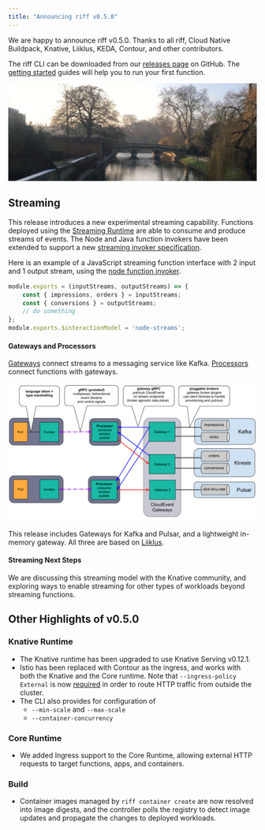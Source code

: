 ```yaml
---
title: "Announcing riff v0.5.0"
---
```


We are happy to announce riff v0.5.0. Thanks to all riff, Cloud Native Buildpack, Knative, Liiklus, KEDA, Contour, and other contributors.

The riff CLI can be downloaded from our [releases page](https://github.com/projectriff/cli/releases/tag/v0.5.0) on GitHub. The [getting started](/docs/v0.5/getting-started) guides will help you to run your first function.

![Cambridge UK bridge](assets/cam-bridge.jpg)

## Streaming

This release introduces a new experimental streaming capability. Functions deployed using the [Streaming Runtime](/docs/v0.5/runtimes/streaming) are able to consume and produce streams of events. The Node and Java function invokers have been extended to support a new [streaming invoker specification](https://github.com/projectriff/invoker-specification/blob/master/streaming.md).

Here is an example of a JavaScript streaming function interface with 2 input and 1 output stream, using the [node function invoker]().
```js
module.exports = (inputStreams, outputStreams) => {
    const { impressions, orders } = inputStreams;
    const { conversions } = outputStreams;
    // do something
};
module.exports.$interactionModel = 'node-streams';
```
<!--truncate-->

#### Gateways and Processors

[Gateways](docs/v0.5/cli/riff-streaming-kafka-gateway) connect streams to a messaging service like Kafka. [Processors](/docs/v0.5/cli/riff-streaming-processor-create) connect functions with gateways.

![Streaming architecture diagram](assets/streaming.png)

This release includes Gateways for Kafka and Pulsar, and a lightweight in-memory gateway. All three are based on [Liiklus](https://github.com/bsideup/liiklus).

#### Streaming Next Steps

We are discussing this streaming model with the Knative community, and exploring ways to enable streaming for other types of workloads beyond streaming functions.

## Other Highlights of v0.5.0

### Knative Runtime

- The Knative runtime has been upgraded to use Knative Serving v0.12.1.
- Istio has been replaced with Contour as the ingress, and works with both the Knative and the Core runtime. Note that `--ingress-policy External` is now [required](/docs/v0.5/cli/riff-knative-deployer-create) in order to route HTTP traffic from outside the cluster.
- The CLI also provides for configuration of
  -  `--min-scale` and `--max-scale`
  -  `--container-concurrency`

### Core Runtime

- We added Ingress support to the Core Runtime, allowing external HTTP requests to target functions, apps, and containers.

### Build

- Container images managed by `riff container create` are now resolved into image digests, and the controller polls the registry to detect image updates and propagate the changes to deployed workloads.
